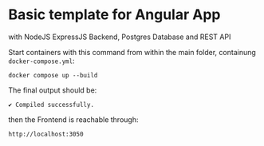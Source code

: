 # Basic template for Angular App 
with NodeJS ExpressJS Backend, Postgres Database and REST API

Start containers with this command from within the main folder, containung `docker-compose.yml`:

```
docker compose up --build
```

The final output should be:  
```
✔ Compiled successfully.
```


then the Frontend is reachable through:
```
http://localhost:3050
```

